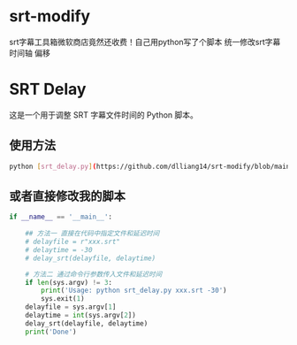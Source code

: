# srt-modify
srt字幕工具箱微软商店竟然还收费！自己用python写了个脚本 统一修改srt字幕时间轴 偏移

# SRT Delay

这是一个用于调整 SRT 字幕文件时间的 Python 脚本。

## 使用方法

```sh
python [srt_delay.py](https://github.com/dlliang14/srt-modify/blob/main/srt_delay.py) <srt_file> <delay_time>
```

## 或者直接修改我的脚本 

```python
if __name__ == '__main__':
    
    ## 方法一 直接在代码中指定文件和延迟时间
    # delayfile = r"xxx.srt"
    # delaytime = -30
    # delay_srt(delayfile, delaytime)

    # 方法二 通过命令行参数传入文件和延迟时间
    if len(sys.argv) != 3:
        print('Usage: python srt_delay.py xxx.srt -30')
        sys.exit(1)
    delayfile = sys.argv[1]
    delaytime = int(sys.argv[2])
    delay_srt(delayfile, delaytime)
    print('Done')
```
